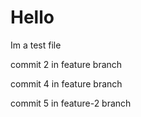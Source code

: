 # Hello

Im a test file

commit 2 in feature branch

commit 4 in feature branch

commit 5 in feature-2 branch
